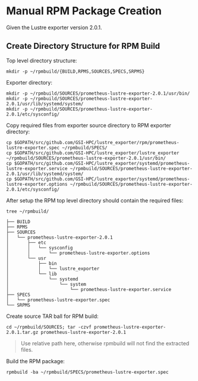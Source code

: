 # Manual RPM Package Creation

Given the Lustre exporter version 2.0.1.

## Create Directory Structure for RPM Build

Top level directory structure:

`mkdir -p ~/rpmbuild/{BUILD,RPMS,SOURCES,SPECS,SRPMS}`

Exporter directory:

`mkdir -p ~/rpmbuild/SOURCES/prometheus-lustre-exporter-2.0.1/usr/bin/`  
`mkdir -p ~/rpmbuild/SOURCES/prometheus-lustre-exporter-2.0.1/usr/lib/systemd/system/`  
`mkdir -p ~/rpmbuild/SOURCES/prometheus-lustre-exporter-2.0.1/etc/sysconfig/`  

Copy required files from exporter source directory to RPM exporter directory:

`cp $GOPATH/src/github.com/GSI-HPC/lustre_exporter/rpm/prometheus-lustre-exporter.spec ~/rpmbuild/SPECS/`  
`cp $GOPATH/src/github.com/GSI-HPC/lustre_exporter/lustre_exporter ~/rpmbuild/SOURCES/prometheus-lustre-exporter-2.0.1/usr/bin/`  
`cp $GOPATH/src/github.com/GSI-HPC/lustre_exporter/systemd/prometheus-lustre-exporter.service ~/rpmbuild/SOURCES/prometheus-lustre-exporter-2.0.1/usr/lib/systemd/system/`  
`cp $GOPATH/src/github.com/GSI-HPC/lustre_exporter/systemd/prometheus-lustre-exporter.options ~/rpmbuild/SOURCES/prometheus-lustre-exporter-2.0.1/etc/sysconfig/`  

After setup the RPM top level directory should contain the required files:

`tree ~/rpmbuild/`
```
├── BUILD
├── RPMS
├── SOURCES
│   └── prometheus-lustre-exporter-2.0.1
│       ├── etc
│       │   └── sysconfig
│       │       └── prometheus-lustre-exporter.options
│       └── usr
│           ├── bin
│           │   └── lustre_exporter
│           └── lib
│               └── systemd
│                   └── system
│                       └── prometheus-lustre-exporter.service
├── SPECS
│   └── prometheus-lustre-exporter.spec
└── SRPMS
```
Create source TAR ball for RPM build:

`cd ~/rpmbuild/SOURCES; tar -czvf prometheus-lustre-exporter-2.0.1.tar.gz prometheus-lustre-exporter-2.0.1`

> Use relative path here, otherwise rpmbuild will not find the extracted files.

Build the RPM package:

`rpmbuild -ba ~/rpmbuild/SPECS/prometheus-lustre-exporter.spec`

